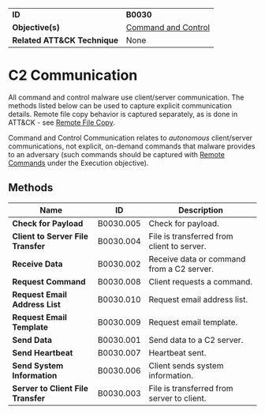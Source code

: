 |||
|---|---|
|**ID**|**B0030**|
|**Objective(s)**|[Command and Control](../command-and-control)|
|**Related ATT&CK Technique**|None|


C2 Communication
================
All command and control malware use client/server communication. The methods listed below can be used to capture explicit communication details. Remote file copy behavior is captured separately, as is done in ATT&CK - see [Remote File Copy](../command-and-control/remote-file-copy.md).

Command and Control Communication relates to *autonomous* client/server communications, not explicit, on-demand commands that malware provides to an adversary (such commands should be captured with [Remote Commands](../execution/remote-commands.md) under the Execution objective).

Methods
-------
|Name|ID|Description|
|---|---|---|
|**Check for Payload**|B0030.005|Check for payload.|
|**Client to Server File Transfer**|B0030.004|File is transferred from client to server.|
|**Receive Data**|B0030.002|Receive data or command from a C2 server.|
|**Request Command**|B0030.008|Client requests a command.|
|**Request Email Address List**|B0030.010|Request email address list.|
|**Request Email Template**|B0030.009|Request email template.|
|**Send Data**|B0030.001|Send data to a C2 server.|
|**Send Heartbeat**|B0030.007|Heartbeat sent.|
|**Send System Information**|B0030.006|Client sends system information.|
|**Server to Client File Transfer**|B0030.003|File is transferred from server to client.|
